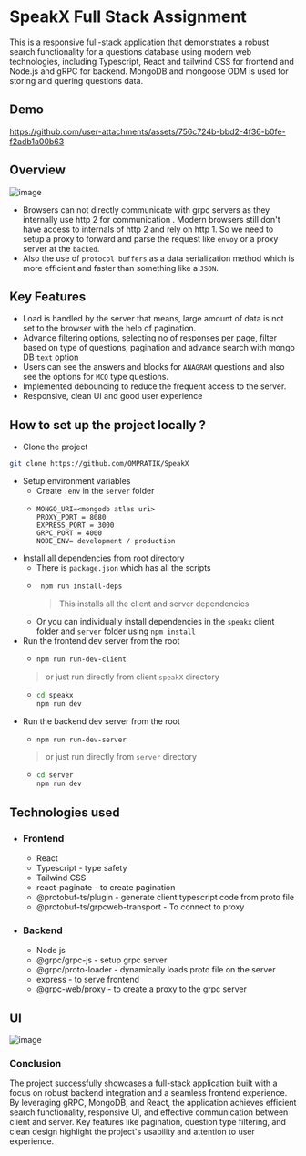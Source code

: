 # SpeakX Full Stack Assignment

This is a responsive full-stack application that demonstrates a robust search functionality for a questions database using modern web technologies, including Typescript, React and tailwind CSS for frontend and Node.js and gRPC for backend. MongoDB and mongoose ODM is used for storing and quering questions data.

## Demo
https://github.com/user-attachments/assets/756c724b-bbd2-4f36-b0fe-f2adb1a00b63

## Overview
![image](https://github.com/user-attachments/assets/4aa90644-bb2d-41b9-a120-9aa306b09e7b)

- Browsers can not directly communicate with grpc servers as they internally use http 2 for communication . Modern browsers still don't have access to internals of http 2 and rely on http 1. So we need to setup a proxy to forward and parse the request like `envoy` or a proxy server at the `backed`.
- Also the use of `protocol buffers` as a data serialization method which is more efficient and faster than something like a `JSON`.

## Key Features
- Load is handled by the server that means, large amount of data is not set to the browser with the help of pagination.
- Advance filtering options, selecting no of responses per page, filter based on type of questions, pagination and advance search with mongo DB `text` option
- Users can see the answers and blocks for `ANAGRAM` questions and also see the options for `MCQ` type questions.
- Implemented debouncing to reduce the frequent access to the server.
- Responsive, clean UI and good user experience 

## How to set up the project locally ?
- Clone the project
```bash
git clone https://github.com/OMPRATIK/SpeakX
```
- Setup environment variables
   - Create `.env` in the `server` folder
   - ```env
     MONGO_URI=<mongodb atlas uri>
     PROXY_PORT = 8080
     EXPRESS_PORT = 3000
     GRPC_PORT = 4000
     NODE_ENV= development / production
     ```
- Install all dependencies from root directory
   - There is `package.json` which has all the scripts
   - ```bash
      npm run install-deps
      ```
     >This installs all the client and server dependencies
   - Or you can individually install dependencies in the `speakx` client folder and `server` folder using `npm install`
- Run the frontend dev server from the root
     - ```bash
       npm run run-dev-client
       ```
     > or just run directly from client `speakX` directory
     - ```bash
       cd speakx
       npm run dev
       ```
- Run the backend dev server from the root
     - ```bash
       npm run run-dev-server
       ```
     > or just run directly from `server` directory
     - ```bash
       cd server
       npm run dev
       ```
## Technologies used
- ### Frontend
   - React
   - Typescript - type safety
   - Tailwind CSS
   - react-paginate - to create pagination
   - @protobuf-ts/plugin - generate client typescript code from proto file
   - @protobuf-ts/grpcweb-transport - To connect to proxy
- ### Backend
   - Node js
   -  @grpc/grpc-js - setup grpc server
   -  @grpc/proto-loader - dynamically loads proto file on the server
   -  express - to serve frontend
   -  @grpc-web/proxy - to create a proxy to the grpc server
## UI
![image](https://github.com/user-attachments/assets/f9d117de-29e7-4f09-8fb3-2eb380af3f5c)

### Conclusion
The project successfully showcases a full-stack application built with a focus on robust backend integration and a seamless frontend experience. By leveraging gRPC, MongoDB, and React, the application achieves efficient search functionality, responsive UI, and effective communication between client and server. Key features like pagination, question type filtering, and clean design highlight the project's usability and attention to user experience.

